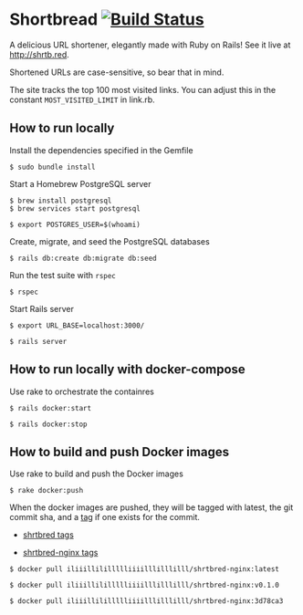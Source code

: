
# Shortbread [![Build Status](https://travis-ci.org/IlIIIllIlIlllllIIIIlllIlllIllllIlllllll/shortbread.svg?branch=master)](https://travis-ci.org/IlIIIllIlIlllllIIIIlllIlllIllllIlllllll/shortbread)

A delicious URL shortener, elegantly made with Ruby on Rails! See it live at http://shrtb.red.

Shortened URLs are case-sensitive, so bear that in mind.

The site tracks the top 100 most visited links. You can adjust this in the constant `MOST_VISITED_LIMIT` in link.rb.

## How to run locally

Install the dependencies specified in the Gemfile
```shell
$ sudo bundle install
```

Start a Homebrew PostgreSQL server
```shell
$ brew install postgresql
$ brew services start postgresql

$ export POSTGRES_USER=$(whoami)
```

Create, migrate, and seed the PostgreSQL databases
```shell
$ rails db:create db:migrate db:seed
```

Run the test suite with `rspec`
```shell
$ rspec
```

Start Rails server
```shell
$ export URL_BASE=localhost:3000/

$ rails server
```

## How to run locally with docker-compose

Use rake to orchestrate the containres
```shell
$ rails docker:start

$ rails docker:stop
```

## How to build and push Docker images

Use rake to build and push the Docker images
```shell
$ rake docker:push
```

When the docker images are pushed, they will be tagged with latest, the git commit sha, and a [tag](https://github.com/IlIIIllIlIlllllIIIIlllIlllIllllIlllllll/shortbread/tags) if one exists for the commit.

- [shrtbred tags](https://hub.docker.com/repository/docker/iliiillilillllliiiilllilllilll/shrtbred/tags?page=1)

- [shrtbred-nginx tags](https://hub.docker.com/repository/docker/iliiillilillllliiiilllilllilll/shrtbred-nginx/tags?page=1)

```shell
$ docker pull iliiillilillllliiiilllilllilll/shrtbred-nginx:latest

$ docker pull iliiillilillllliiiilllilllilll/shrtbred-nginx:v0.1.0

$ docker pull iliiillilillllliiiilllilllilll/shrtbred-nginx:3d78ca3
```
